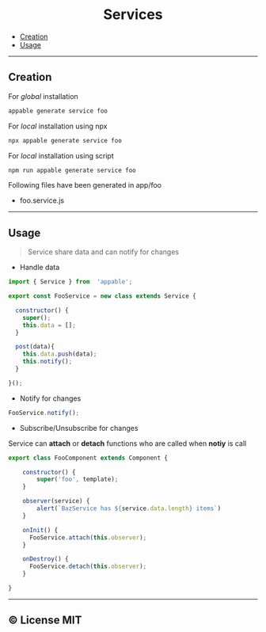 <h1 align="center">Services</h1>

  * [Creation](#creation)
  * [Usage](#usage)

___

## Creation

For *global* installation

```bash
appable generate service foo
```

For *local* installation using npx

```bash
npx appable generate service foo
```

For *local* installation using script

```bash
npm run appable generate service foo
```

Following files have been generated in app/foo

  * foo.service.js

___

## Usage

> Service share data and can notify for changes

  * Handle data

```js
import { Service } from  'appable';

export const FooService = new class extends Service {

  constructor() {
    super();
    this.data = [];
  }

  post(data){
    this.data.push(data);
    this.notify();
  }

}();
```

  * Notify for changes

```js
FooService.notify();
```

  * Subscribe/Unsubscribe for changes

Service can **attach** or **detach** functions who are called when **notiy** is call

```js
export class FooComponent extends Component {

    constructor() {
        super('foo', template);
    }

    observer(service) {
        alert(`BazService has ${service.data.length} items`)
    }

    onInit() { 
      FooService.attach(this.observer);
    }

    onDestroy() { 
      FooService.detach(this.observer);
    }

}
```

___

## ©️ License MIT